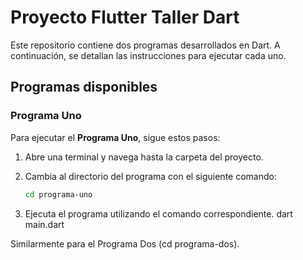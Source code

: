 # Proyecto Flutter Taller Dart

Este repositorio contiene dos programas desarrollados en Dart. A continuación, se detallan las instrucciones para ejecutar cada uno.

## Programas disponibles

### Programa Uno

Para ejecutar el **Programa Uno**, sigue estos pasos:

1. Abre una terminal y navega hasta la carpeta del proyecto.
2. Cambia al directorio del programa con el siguiente comando:

   ```bash
   cd programa-uno
3. Ejecuta el programa utilizando el comando correspondiente.
   dart main.dart

Similarmente para el Programa Dos (cd programa-dos).
